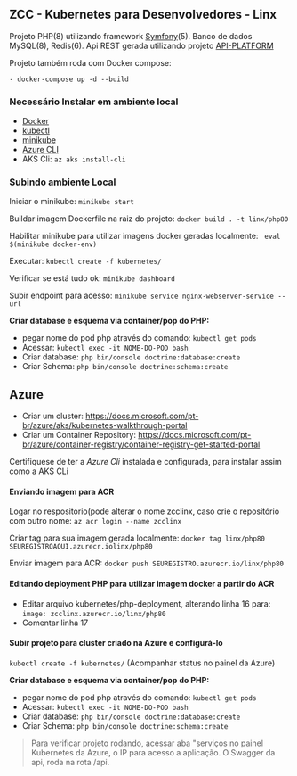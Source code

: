 ## ZCC - Kubernetes para Desenvolvedores - Linx

Projeto PHP(8) utilizando framework [Symfony](https://symfony.com/ "Symfony")(5). Banco de dados MySQL(8), Redis(6). Api REST gerada utilizando projeto [API-PLATFORM](https://api-platform.com/ "API-PLATFORM")

Projeto também roda com Docker compose:

`- docker-compose up -d --build`

### Necessário Instalar em ambiente local
- [Docker](https://docs.docker.com/engine/install/ "Docker")
- [kubectl](https://kubernetes.io/docs/tasks/tools/install-kubectl/ "kubectl")
- [minikube](https://minikube.sigs.k8s.io/docs/start/ "minikube")
- [Azure CLI](https://docs.microsoft.com/pt-br/cli/azure/install-azure-cli "Azure CLI")
- AKS Cli: `az aks install-cli`

### Subindo ambiente Local

Iniciar o minikube: `minikube start`

Buildar imagem Dockerfile na raiz do projeto: `docker build . -t linx/php80`

Habilitar minikube para utilizar imagens docker geradas localmente:
` eval $(minikube docker-env)`

Executar: `kubectl create -f kubernetes/`

Verificar se está tudo ok: `minikube dashboard`

Subir endpoint para acesso: `minikube service nginx-webserver-service --url`

**Criar database e esquema via container/pop do PHP:**
- pegar nome do pod php através do comando: `kubectl get pods`
- Acessar: `kubectl exec -it NOME-DO-POD bash`
- Criar database: `php bin/console doctrine:database:create`
- Criar Schema: `php bin/console doctrine:schema:create`

## Azure

- Criar um cluster: https://docs.microsoft.com/pt-br/azure/aks/kubernetes-walkthrough-portal
- Criar um Container Repository: https://docs.microsoft.com/pt-br/azure/container-registry/container-registry-get-started-portal

Certifiquese de ter a *Azure Cli* instalada e configurada, para instalar assim como a AKS CLi

#### Enviando imagem para ACR
Logar no respositorio(pode alterar o nome zcclinx, caso crie o repositório com outro nome:
`az acr login --name zcclinx`

Criar tag para sua imagem gerada localmente: `docker tag linx/php80 SEUREGISTROAQUI.azurecr.iolinx/php80`

Enviar imagem para ACR: `docker push SEUREGISTRO.azurecr.io/linx/php80`

#### Editando deployment PHP para utilizar imagem docker a partir do ACR

- Editar arquivo kubernetes/php-deployment, alterando linha 16 para: `image: zcclinx.azurecr.io/linx/php80`
- Comentar linha 17

#### Subir projeto para cluster criado na Azure e configurá-lo
`kubectl create -f kubernetes/`
(Acompanhar status no painel da Azure)

**Criar database e esquema via container/pop do PHP:**
- pegar nome do pod php através do comando: `kubectl get pods`
- Acessar: `kubectl exec -it NOME-DO-POD bash`
- Criar database: `php bin/console doctrine:database:create`
- Criar Schema: `php bin/console doctrine:schema:create`

> Para verificar projeto rodando, acessar aba "serviços no painel Kubernetes da Azure, o IP para acesso a aplicação. O Swagger da api, roda na rota /api.


